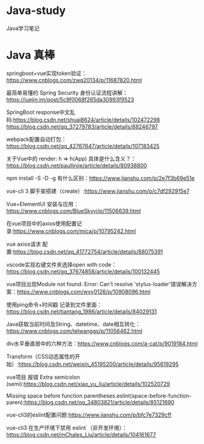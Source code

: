 # Java-study
Java学习笔记

# Java 真棒

springboot+vue实现token验证：https://www.cnblogs.com/zwq20134/p/11687820.html

最简单易懂的 Spring Security 身份认证流程讲解：https://juejin.im/post/5c9f0068f265da30993f9523

SpringBoot response中文乱码:https://blog.csdn.net/shuai8624/article/details/102472298
https://blog.csdn.net/qq_37279783/article/details/88246797

webpack配置自动打包：https://blog.csdn.net/qq_42767647/article/details/107183425

关于Vue中的 render: h => h(App) 具体是什么含义？：https://blog.csdn.net/paullinjie/article/details/80938800

npm install -S -D -g 有什么区别：https://www.jianshu.com/p/2e7f3b69e51e

vue-cli 3 脚手架搭建（create）:https://www.jianshu.com/p/c7df292915e7

Vue+ElementUI 安装与应用：https://www.cnblogs.com/BlueSkyyj/p/11506639.html

在vue项目中的axios使用配置记录:https://www.cnblogs.com/mica/p/10795242.html

vue axios请求 配置:https://blog.csdn.net/qq_41772754/article/details/88075391

vscode实现右键文件夹选择open with code：https://blog.csdn.net/qq_37674858/article/details/100132445

vue项目出现Module not found: Error: Can't resolve 'stylus-loader'错误解决方案：https://www.cnblogs.com/wxy0126/p/10908096.html

使用ping命令+时间戳 记录到文件里面：https://blog.csdn.net/tiantang_1986/article/details/84029131

Java获取当前时间及String、datetime、date相互转化：https://www.cnblogs.com/telwanggs/p/11056462.html

div水平垂直居中的六种方法：https://www.cnblogs.com/a-cat/p/9019184.html

Transform（CSS动态属性的开始）:https://blog.csdn.net/weixin_45195200/article/details/95619295

vue项目 报错 Extra semicolon (semi):https://blog.csdn.net/xiao_yu_liu/article/details/102520729

Missing space before function parentheses.eslint(space-before-function-paren);https://blog.csdn.net/qq_34803821/article/details/85121690

vue-cli3的eslint配置问题:https://www.jianshu.com/p/bfc7e7329cff

vue-cli3 在生产环境下禁用 eslint （非开发环境）：https://blog.csdn.net/mChales_Liu/article/details/104161677
